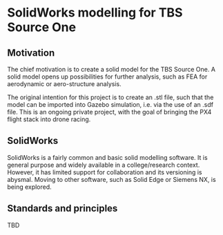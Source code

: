 # SolidWorks modelling for TBS Source One

## Motivation
The chief motivation is to create a solid model for the TBS Source One. A solid model opens up possibilities for further analysis, such as FEA for aerodynamic or aero-structure analysis.

The original intention for this project is to create an .stl file, such that the model can be imported into Gazebo simulation, i.e. via the use of an .sdf file. This is an ongoing private project, with the goal of bringing the PX4 flight stack into drone racing.

## SolidWorks
SolidWorks is a fairly common and basic solid modelling software. It is general purpose and widely available in a college/research context. However, it has limited support for collaboration and its versioning is abysmal. Moving to other software, such as Solid Edge or Siemens NX, is being explored.

## Standards and principles
TBD
